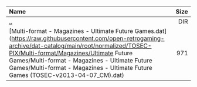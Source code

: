 |Name|Size|
|:---|---:|
|[..](../index.html)|DIR|
|[Multi-format - Magazines - Ultimate Future Games.dat](https://raw.githubusercontent.com/open-retrogaming-archive/dat-catalog/main/root/normalized/TOSEC-PIX/Multi-format/Magazines/Ultimate Future Games/Multi-format - Magazines - Ultimate Future Games/Multi-format - Magazines - Ultimate Future Games (TOSEC-v2013-04-07_CM).dat)|971|
